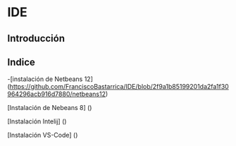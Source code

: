 # IDE

## Introducción

## Indice
-[instalación de Netbeans 12] (https://github.com/FranciscoBastarrica/IDE/blob/2f9a1b85199201da2fa1f30964296acb916d7880/netbeans12)

[Instalación de Nebeans 8] ()

[Instalación Intelij] ()

[Instalación VS-Code] ()
